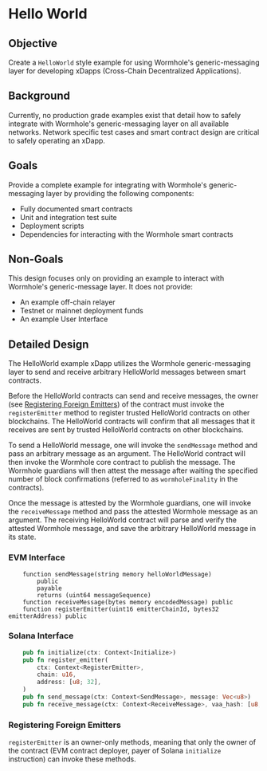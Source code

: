 # Hello World

## Objective

Create a `HelloWorld` style example for using Wormhole's generic-messaging layer for developing xDapps (Cross-Chain Decentralized Applications).

## Background

Currently, no production grade examples exist that detail how to safely integrate with Wormhole's generic-messaging layer on all available networks. Network specific test cases and smart contract design are critical to safely operating an xDapp.

## Goals

Provide a complete example for integrating with Wormhole's generic-messaging layer by providing the following components:

- Fully documented smart contracts
- Unit and integration test suite
- Deployment scripts
- Dependencies for interacting with the Wormhole smart contracts

## Non-Goals

This design focuses only on providing an example to interact with Wormhole's generic-message layer. It does not provide:

- An example off-chain relayer
- Testnet or mainnet deployment funds
- An example User Interface

## Detailed Design

The HelloWorld example xDapp utilizes the Wormhole generic-messaging layer to send and receive arbitrary HelloWorld messages between smart contracts.

Before the HelloWorld contracts can send and receive messages, the owner (see [Registering Foreign Emitters](#registering-foreign-emitters)) of the contract must invoke the `registerEmitter` method to register trusted HelloWorld contracts on other blockchains. The HelloWorld contracts will confirm that all messages that it receives are sent by trusted HelloWorld contracts on other blockchains.

To send a HelloWorld message, one will invoke the `sendMessage` method and pass an arbitrary message as an argument. The HelloWorld contract will then invoke the Wormhole core contract to publish the message. The Wormhole guardians will then attest the message after waiting the specified number of block confirmations (referred to as `wormholeFinality` in the contracts).

Once the message is attested by the Wormhole guardians, one will invoke the `receiveMessage` method and pass the attested Wormhole message as an argument. The receiving HelloWorld contract will parse and verify the attested Wormhole message, and save the arbitrary HelloWorld message in its state.

### EVM Interface

```solidity
    function sendMessage(string memory helloWorldMessage)
        public
        payable
        returns (uint64 messageSequence)
    function receiveMessage(bytes memory encodedMessage) public
    function registerEmitter(uint16 emitterChainId, bytes32 emitterAddress) public
```

### Solana Interface

```rust
    pub fn initialize(ctx: Context<Initialize>)
    pub fn register_emitter(
        ctx: Context<RegisterEmitter>,
        chain: u16,
        address: [u8; 32],
    )
    pub fn send_message(ctx: Context<SendMessage>, message: Vec<u8>)
    pub fn receive_message(ctx: Context<ReceiveMessage>, vaa_hash: [u8; 32])
```

### Registering Foreign Emitters

`registerEmitter` is an owner-only methods, meaning that only the owner of the contract (EVM contract deployer, payer of Solana `initialize` instruction) can invoke these methods.
